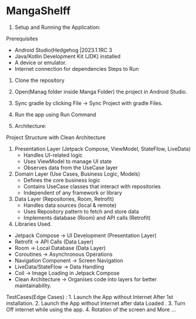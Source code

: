 # MangaShelff

1. Setup and Running the Application:

Prerequisites
* Android Studio(Hedgehog |2023.1.1RC 3
* Java/Kotlin Development Kit (JDK) installed
* A device or emulator.
* Internet connection for dependencies
Steps to Run
1. Clone the repository
2. Open(Manag folder inside Manga Folder) the project in Android Studio.
3. Sync gradle by clicking File → Sync Project with gradle Files.
4. Run the app using Run Command 

2. Architecture:

Project Structure with Clean Architecture

1. Presentation Layer (Jetpack Compose, ViewModel, StateFlow, LiveData)
    * Handles UI-related logic
    * Uses ViewModel to manage UI state
    * Observes data from the UseCase layer
2. Domain Layer (Use Cases, Business Logic, Models)
    * Defines the core business logic
    * Contains UseCase classes that interact with repositories
    * Independent of any framework or library
3. Data Layer (Repositories, Room, Retrofit)
    * Handles data sources (local & remote)
    * Uses Repository pattern to fetch and store data
    * Implements database (Room) and API calls (Retrofit)
3. Libraries Used.
* Jetpack Compose → UI Development (Presentation Layer)
* Retrofit → API Calls (Data Layer)
* Room → Local Database (Data Layer)
* Coroutines → Asynchronous Operations
* Navigation Component → Screen Navigation
* LiveData/StateFlow → Data Handling
* Coil → Image Loading in Jetpack Compose
* Clean Architecture → Organises code into layers for better maintainability.

TestCases(Edge Cases) :
	1. Launch the App without Internet After 1st installation.
	2. Launch the App without Internet after data Loaded .
	3. Turn Off internet while using the app.
	4.  Rotation of the screen and More …
